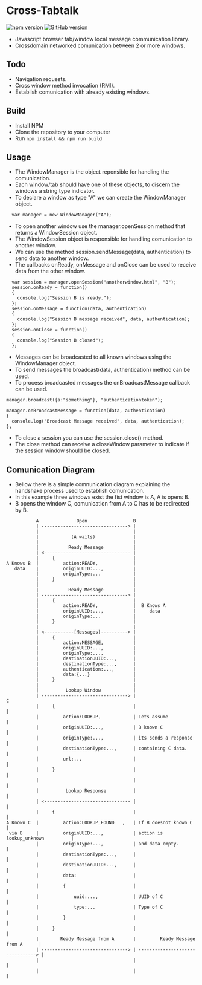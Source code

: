# Cross-Tabtalk

[![npm version](https://badge.fury.io/js/crosstabtalk.svg)](https://badge.fury.io/js/crosstabtalk)
[![GitHub version](https://badge.fury.io/gh/tentone%2Fcrosstabtalk.svg)](https://badge.fury.io/gh/tentone%2Fcrosstabtalk)

 - Javascript browser tab/window local message communication library.
 - Crossdomain networked comunication between 2 or more windows.

## Todo
 - Navigation requests.
 - Cross window method invocation (RMI).
 - Establish comunication with already existing windows.

## Build
 - Install NPM
 - Clone the repository to your computer
 - Run ```npm install && npm run build```

## Usage
 - The WindowManager is the object reponsible for handling the comunication.
 - Each window/tab should have one of these objects, to discern the windows a string type indicator.
 - To declare a window as type "A" we can create the WindowManager object.

```
  var manager = new WindowManager("A");
```

 - To open another window use the manager.openSession method that returns a WindowSession object.
 - The WindowSession object is responsible for handling comunication to another window.
 - We can use the method session.sendMessage(data, authentication) to send data to another window.
 - The callbacks onReady, onMessage and onClose can be used to receive data from the other window.

```
  var session = manager.openSession("anotherwindow.html", "B");
  session.onReady = function()
  {
    console.log("Session B is ready.");
  };
  session.onMessage = function(data, authentication)
  {
    console.log("Session B message received", data, authentication);
  };
  session.onClose = function()
  {
    console.log("Session B closed");
  };
```

 - Messages can be broadcasted to all known windows using the WindowManager object.
 - To send messages the broadcast(data, authentication) method can be used.
 - To process broadcasted messages the onBroadcastMessage callback can be used.

```
manager.broadcast({a:"something"}, "authenticationtoken");

manager.onBroadcastMessage = function(data, authentication)
{
  console.log("Broadcast Message received", data, authentication);
};
```
 - To close a session you can use the session.close() method.
 - The close method can receive a closeWindow parameter to indicate if the session window should be closed.

## Comunication Diagram
 - Bellow there is a simple comnunication diagram explaining the handshake process used to establish comunication.
 - In this example three windows exist the fist window is A, A is opens B.
 - B opens the window C, comunication from A to C has to be redirected by B.

```
           A              Open                 B
           | --------------------------------> |
           |                                   |
           |            (A waits)              |
           |                                   |
           |           Ready Message           |
           | <-------------------------------- |
           |     {                             |
A Knows B  |         action:READY,             |
   data    |         originUUID:...,           |
           |         originType:...            |
           |     }                             |
           |                                   |
           |           Ready Message           |
           | --------------------------------> |
           |     {                             |
           |         action:READY,             |  B Knows A
           |         originUUID:...,           |     data
           |         originType:...            |
           |     }                             |
           |                                   |
           | <-----------[Messages]----------> |
           |     {                             |
           |         action:MESSAGE,           | 
           |         originUUID:...,           |
           |         originType:...,           |
           |         destinationUUID:...,      |
           |         destinationType:...,      |
           |         authentication:...,       |
           |         data:{...}                |
           |     }                             | 
           |                                   |
           |          Lookup Window            |
           | --------------------------------> |                                   C
           |     {                             |                                   |
           |         action:LOOKUP,            | Lets assume                       |
           |         originUUID:...,           | B known C                         |
           |         originType:...,           | its sends a response              |
           |         destinationType:...,      | containing C data.                |
           |         url:...                   |                                   |
           |     }                             |                                   |
           |                                   |                                   |
           |          Lookup Response          |                                   |
           | <-------------------------------- |                                   |
           |     {                             |                                   |
A Known C  |         action:LOOKUP_FOUND   ,   | If B doesnot known C              |
 via B     |         originUUID:...,           | action is lookup_unknown          |
           |         originType:...,           | and data empty.                   |
           |         destinationType:...,      |                                   |
           |         destinationUUID:...,      |                                   |
           |         data:                     |                                   |
           |         {                         |                                   |
           |             uuid:...,             | UUID of C                         |
           |             type:...              | Type of C                         |
           |         }                         |                                   |
           |     }                             |                                   |
           |        Ready Message from A       |         Ready Message from A      |
           | --------------------------------> | --------------------------------> | 
           |                                   |                                   |
           |                                   |                                   |
```
